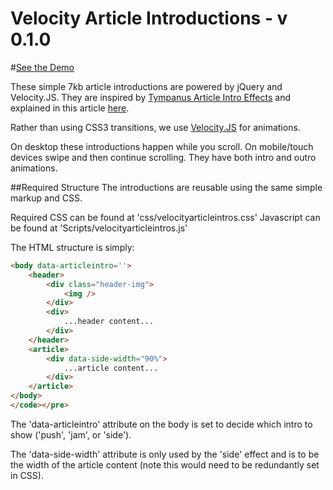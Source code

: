 Velocity Article Introductions - v 0.1.0
========================================

#<a href="http://www.anthonypalicea.com/velocityarticleintros">See the Demo</a>

These simple 7kb article introductions are powered by jQuery and Velocity.JS. They are inspired by <a href="http://tympanus.net/Development/ArticleIntroEffects/">Tympanus Article Intro Effects</a> and explained in this article <a href="http://tympanus.net/codrops/2014/05/22/inspiration-for-article-intro-effects/">here</a>.

Rather than using CSS3 transitions, we use <a href="http://velocityjs.org">Velocity.JS</a> for animations.

On desktop these introductions happen while you scroll. On mobile/touch devices swipe and then continue scrolling. They have both intro and outro animations.

##Required Structure
The introductions are reusable using the same simple markup and CSS.

Required CSS can be found at 'css/velocityarticleintros.css'
Javascript can be found at 'Scripts/velocityarticleintros.js'

The HTML structure is simply:

```html
<body data-articleintro=''>
    <header>
        <div class="header-img">
            <img />
        </div>
        <div>
            ...header content...
        </div>
    </header>
    <article>
        <div data-side-width="90%">
            ...article content...
        </div>
    </article>
</body>
</code></pre>
```

The 'data-articleintro' attribute on the body is set to decide which intro to show ('push', 'jam', or 'side').

The 'data-side-width' attribute is only used by the 'side' effect and is to be the width of the article content (note this would need to be redundantly set in CSS).